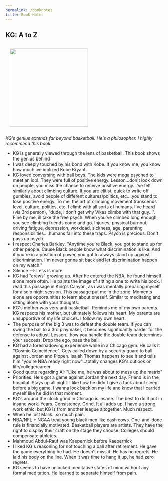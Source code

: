 ```yaml
---
permalink: /booknotes
title: Book Notes
---
```


## KG: A to Z

<img src="https://images-na.ssl-images-amazon.com/images/I/41QrKsS5LDL._SX327_BO1,204,203,200_.jpg" style='margin: 1em' width="250"/>

*KG's genius extends far beyond basketball. He's a philosopher. I highly recommend this book.*

* KG is generally viewed through the lens of basketball. This book shows the genius behind
* I was deeply touched by his bond with Kobe. If you know me, you know how much ive idolized Kobe Bryant.
* KG loved conversing with ball boys. The kids were mega psyched to meet an idol. They were full of positive energy. Lesson...don't look down on people, you miss the chance to receive positive energy. I've felt similarly about climbing culture. If you are elitist, quick to write off gumbies, avoid people of different cultures/politics, etc....you stand to lose positive energy. To me, the art of climbing movement transcends level, culture, politics, etc. I climb with all sorts of humans. I've heard (via 3rd person), "dude, i don't get why Vikas climbs with that guy...". Fine by me, ill take the free psych. When you've climbed long enough, you see climbing friends come and go. Injuries, physical burnout, driving fatigue, depression, workload, sickness, age, parenting responsibilities....humans fall into these traps. Psych is precious. Don't pass up psych.
* I respect Charles Barkley. "Anytime you're Black, you got to stand up for other people. Cause Black people know what discrimination is like. And if you're in a position of power, you got to always stand up against discrimination. I'm never gonna sit back and let discrimination happen on my watch."
* Silence --> Less is more
* KG had "crews" growing up. After he entered the NBA, he found himself alone more often. He paints the image of sitting alone to write his book. I read this passage in King's Canyon, as i was mentally preparing myself for a solo night session. This passage put me in the zone. Moments alone are opportunities to learn about oneself. Similar to meditating and sitting alone with your thoughts.
* KG's mother was very anti basketball. Reminds me of my own parents. KG respects his mother, but ultimately follows his heart. My parents are unsupportive of my life choices. I follow my own heart.
* The purpose of the big 3 was to defeat the double team. If you can swing the ball to a 3rd playmaker, it becomes significantly harder for the defense to adjust. Lesson...how you handle the double team determines your success. Drop the ego, pass the ball.
* KG had a foreshadowing experience while in a Chicago gym. He calls it "Cosmic Coincidence". Gets called down by a security guard to ball against Jordan and Pippen. Isaiah Thomas happens to see it and tells him "you're NBA ready right now"...totally changes KG's outlook on life/college/career.
* Good quote regarding AI: "Like me, he was about to mess up the matrix"
* Priorities. He's got a game against Jordan the next day. Friend is in the hospital. Stays up all night. I like how he didn't give a fuck about sleep before a big game. I wanna look back on my life and know that I carried myself like he did in that moment.
* KG's around the clock grind in Chicago is insane. The best to do it put in insane work. Years. Consistency. Grind. It all adds up. I have a strong work ethic, but KG is from another league altogether. Much respect.
* When he lost Malik...so much pain.
* NBA/NFL + NCAA treat young black men like cash cows. One-and-done rule is financially motivated. Basketball players are artists. They have the right to display their craft on the stage they choose. Colleges should compensate athletes.
* Mahmoud Abdul-Rauf was Kaepernick before Kaepernick
* I liked KG's reasoning for not touching a ball after retirement. He gave the game everything he had. He doesn't miss it. He has no regrets. He laid his body on the line. When it was time to hang it up, he had zero regrets.
* KG seems to have unlocked meditative states of mind without any formal meditation. He learned to separate himself from pain.
